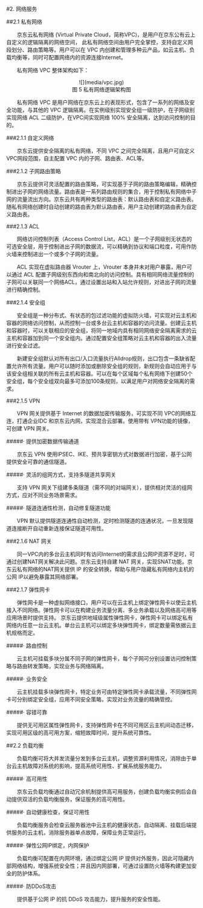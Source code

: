 #2. 网络服务
      
##2.1 私有网络

&emsp;&emsp;京东云私有网络 (Virtual Private Cloud，简称VPC)，是用户在京东公有云上自定义的逻辑隔离的网络空间，
此私有网络空间由用户完全掌控，支持自定义网段划分、路由策略等。用户可以在 VPC 内创建和管理多种云产品，如云主机、负载均衡等，同时可配置网络内的资源连接Internet。

&emsp;&emsp;私有网络 VPC 整体架构如下：

<center>![](media/vpc.jpg)</center>
<center>图 5 私有网络逻辑架构图</center>

&emsp;&emsp;私有网络 VPC 是用户网络在京东云上的表现形式，包含了一系列的网络及安全功能，与其他的 VPC 逻辑隔离。在实例级别实现安全组一级防护，在子网级别实现网络 ACL 二级防护，在VPC间实现网络 100% 安全隔离，达到访问控制的目的。

###2.1.1 自定义网络

&emsp;&emsp;京东云提供安全隔离的私有网络，不同 VPC 之间完全隔离，且用户可自定义 VPC网段范围，自主配置 VPC 内的子网、路由表、ACL等。

###2.1.2 子网路由策略

&emsp;&emsp;京东云提供可灵活配置的路由策略，可实现基于子网的路由策略编辑，精确控制进出子网的网络流量。路由表是一系列路由规则的集合，用于控制私有网络中子网的流量流出方向。京东云共有两种类型的路由表：默认路由表和自定义路由表。随私有网络创建时自动创建的路由表为默认路由表，用户主动创建的路由表为自定义路由表。

###2.1.3 ACL

&emsp;&emsp;网络访问控制列表（Access Control List，ACL）是一个子网级别无状态的可选安全层，用于控制进出子网的数据流，可以精确到协议和端口粒度，可用作防火墙来控制进出一个或多个子网的流量。

&emsp;&emsp;ACL 实现在虚拟路由器 Vrouter 上，Vrouter 本身并未对用户暴露，用户可以通过 ACL 配置子网级别东西向和南北向的访问控制。具有相同网络流量控制的子网可以关联同一个网络ACL，通过设置出站和入站允许规则，对进出子网的流量进行精确控制。

###2.1.4 安全组

&emsp;&emsp;安全组是一种分布式、有状态的包过滤功能的虚拟防火墙，可实现对云主机和容器的网络访问控制，从而控制一台或多台云主机和容器的访问流量。创建云主机和容器时，可以关联相应的安全组，将同一地域内具有相同网络安全隔离需求的云主机和容器加到同一个安全组内。通过配置安全组策略对云主机和容器的出入流量进行安全过滤。

&emsp;&emsp;新建安全组默认对所有出口/入口流量执行Alldrop规则，出口包含一条缺省配置允许所有流量。用户可以随时添加或删除安全组的规则，新规则会自动应用于与该安全组相关联的所有云主机和容器。可以在每个区域每个私有网络下创建50个安全组，每个安全组双向最多可添加100条规则，以满足用户对网络安全隔离的需求。

###2.1.5 VPN

&emsp;&emsp;VPN 网关提供基于 Internet 的数据加密传输服务，可实现不同 VPC的网络互连，打通企业IDC 和京东云内网，实现混合云部署。使用带有 VPN功能的镜像，可创建 VPN 网关。

#####· 提供加密数据传输通道

&emsp;&emsp;京东云 VPN 使用IPSEC、IKE、预共享密钥方式对数据进行加密，基于公网提供安全可靠的通信隧道。

#####· 灵活的组网方式，支持多隧道共享网关

&emsp;&emsp;支持 VPN 网关下组建多条隧道（需不同的对端网关），提供相对灵活的组网方式，应对不同业务场景需求。

#####· 隧道连通性检测，自动修复隧道功能

&emsp;&emsp;VPN 默认提供隧道连通性自动检测，定时检测隧道的连通状况，一旦发现隧道连接断开自动重新连接保证隧道可用性。

###2.1.6 NAT 网关

&emsp;&emsp;同一VPC内的多台云主机同时有访问Internet的需求且公网IP资源不足时，可通过创建NAT网关解决此问题。京东云支持自建 NAT 网关，实现SNAT功能。京东云私有网络的NAT网关提供 IP 的安全转换，帮助与用户隐藏私有网络内主机的公网 IP以避免暴露其网络部署。

###2.1.7 弹性网卡

&emsp;&emsp;弹性网卡是一种虚拟网络接口，用户可以在云主机上绑定弹性网卡以使云主机接入不同网络。弹性网卡可以在构建业务流量分离、多业务承载以及网络高可用等应用场景时提供支持。
京东云提供地域级属性弹性网卡，弹性网卡可以绑定私有网络内任意一台云主机。单台云主机可以绑定多块弹性网卡，绑定数量需依据云主机规格而定。

#####· 路由控制

&emsp;&emsp;云主机可挂载多块分属不同子网的弹性网卡，每个子网可分别设置访问控制策略与路由转发策略，实现业务与网络隔离。

#####· 业务安全

&emsp;&emsp;云主机挂载多块弹性网卡，特定业务可由特定弹性网卡承载流量，不同弹性网卡可分别绑定安全组，应用不同安全策略，实现对业务流量的精确管控。

#####· 容错可靠

&emsp;&emsp;提供无可用区属性弹性网卡，支持弹性网卡在不同可用区云主机间动态迁移，实现可用区级的高可用方案，缩短故障时间，提升系统可靠性。

##2.2 负载均衡

&emsp;&emsp;负载均衡可将大并发流量分发到多台云主机，调整资源利用情况，消除由于单台云主机故障对系统的影响，提高系统可用性、扩展系统服务能力。

#####· 高可用性

&emsp;&emsp;京东云负载均衡通过自动冗余机制提供高可用服务，创建负载均衡实例后会自动提供双活的负载均衡服务，保证服务的高可用性。

#####· 自动健康检查，保证可用性

&emsp;&emsp;负载均衡服务会检查云服务器池中云主机的健康状态，自动隔离、挂载后端提供服务的云主机，消除服务器单点故障，保障业务正常运行。

#####·  弹性公网IP绑定，内网保护

&emsp;&emsp;负载均衡可配置在内网环境，通过绑定公网 IP 提供对外服务，因此可隐藏内部网络结构，增强系统安全性；并且因内网部署，可通过设置防火墙等构建更加安全的防护体系。

#####· 防DDoS攻击

&emsp;&emsp;提供基于公网 IP 的抗 DDoS 攻击能力，提升服务的安全性能。
